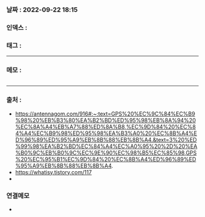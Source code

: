 ### 날짜 :  2022-09-22 18:15

### 인덱스 :

### 태그 :

----

### 메모 :


```php

```

> 

----
### 출처 :
- https://antennagom.com/916#:~:text=GPS%20%EC%9C%84%EC%B9%98%20%EB%B3%80%EA%B2%BD%ED%95%98%EB%8A%94%20%EC%8A%A4%EB%A7%88%ED%8A%B8,%EC%9D%84%20%EC%84%A4%EC%B9%98%ED%95%98%EA%B3%A0%20%EC%8B%A4%ED%96%89%ED%95%A9%EB%8B%88%EB%8B%A4.&text=3%20%ED%99%98%EA%B2%BD%EC%84%A4%EC%A0%95%20%2D%20%EA%B0%9C%EB%B0%9C%EC%9E%90%EC%98%B5%EC%85%98,GPS%20%EC%95%B1%EC%9D%84%20%EC%8B%A4%ED%96%89%ED%95%A9%EB%8B%88%EB%8B%A4.
- https://whatisy.tistory.com/117
- 


### 연결메모
-








